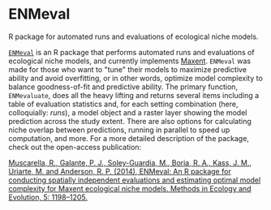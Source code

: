# ENMeval
R package for automated runs and evaluations of ecological niche models.

[`ENMeval`](https://cran.r-project.org/package=ENMeval) is an R package that performs automated runs and evaluations of ecological niche models, and currently implements [Maxent](https://www.cs.princeton.edu/~schapire/maxent/). `ENMeval` was made for those who want to "tune" their models to maximize predictive ability and avoid overfitting, or in other words, optimize model complexity to balance goodness-of-fit and predictive ability. The primary function, `ENMevaluate`, does all the heavy lifting and returns several items including a table of evaluation statistics and, for each setting combination (here, colloquially: *runs*), a model object and a raster layer showing the model prediction across the study extent. There are also options for calculating niche overlap between predictions, running in parallel to speed up computation, and more. For a more detailed description of the package, check out the open-access publication:

[Muscarella, R., Galante, P. J., Soley-Guardia, M., Boria, R. A., Kass, J. M., Uriarte, M. and Anderson, R. P. (2014), ENMeval: An R package for conducting spatially independent evaluations and estimating optimal model complexity for Maxent ecological niche models. Methods in Ecology and Evolution, 5: 1198–1205.](http://onlinelibrary.wiley.com/doi/10.1111/2041-210X.12261/full)
